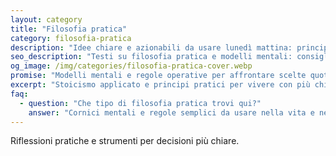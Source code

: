 ```yaml
---
layout: category
title: "Filosofia pratica"
category: filosofia-pratica
description: "Idee chiare e azionabili da usare lunedì mattina: principi e cornici mentali per decisioni più semplici."
seo_description: "Testi su filosofia pratica e modelli mentali: consigli concreti per decisioni chiare e meno indecisione nella vita quotidiana." 
og_image: /img/categories/filosofia-pratica-cover.webp
promise: "Modelli mentali e regole operative per affrontare scelte quotidiane con meno rumore."
excerpt: "Stoicismo applicato e principi pratici per vivere con più chiarezza e meno indecisione."
faq:
  - question: "Che tipo di filosofia pratica trovi qui?"
    answer: "Cornici mentali e regole semplici da usare nella vita e nel lavoro."
---
```


Riflessioni pratiche e strumenti per decisioni più chiare.
